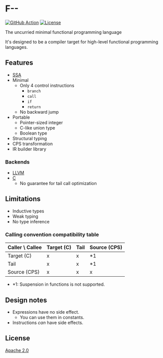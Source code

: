 # F--

[![GitHub Action](https://img.shields.io/github/workflow/status/raviqqe/fmm/test?style=flat-square)](https://github.com/raviqqe/fmm/actions?query=workflow%3Atest)
[![License](https://img.shields.io/github/license/raviqqe/fmm.svg?style=flat-square)](LICENSE)

The uncurried minimal functional programming language

It's designed to be a compiler target for high-level functional programming languages.

## Features

- [SSA](https://en.wikipedia.org/wiki/Static_single_assignment_form)
- Minimal
  - Only 4 control instructions
    - `branch`
    - `call`
    - `if`
    - `return`
  - No backward jump
- Portable
  - Pointer-sized integer
  - C-like union type
  - Boolean type
- Structural typing
- CPS transformation
- IR builder library

### Backends

- [LLVM](fmm-llvm)
- [C](fmm-c)
  - No guarantee for tail call optimization

## Limitations

- Inductive types
- Weak typing
- No type inference

### Calling convention compatibility table

| Caller \ Callee | Target (C) | Tail | Source (CPS) |
| --------------- | ---------- | ---- | ------------ |
| Target (C)      | x          | x    | \*1          |
| Tail            | x          | x    | \*1          |
| Source (CPS)    | x          | x    | x            |

- \*1: Suspension in functions is not supported.

## Design notes

- Expressions have no side effect.
  - You can use them in constants.
- Instructions _can_ have side effects.

## License

[Apache 2.0](LICENSE)
